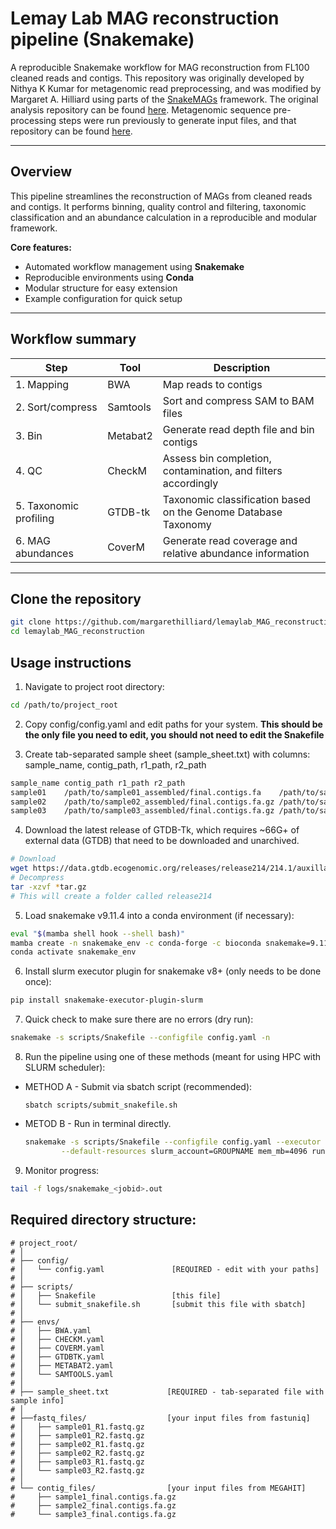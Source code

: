 # Lemay Lab MAG reconstruction pipeline (Snakemake)

A reproducible Snakemake workflow for MAG reconstruction from FL100 cleaned reads and contigs. This repository was originally developed by Nithya K Kumar for metagenomic read preprocessing, and was modified by Margaret A. Hilliard using parts of the [SnakeMAGs](https://github.com/Nachida08/SnakeMAGs) framework. The original analysis repository can be found [here](https://github.com/margarethilliard/VB12-analysis). Metagenomic sequence pre-processing steps were run previously to generate input files, and that repository can be found [here](https://github.com/dglemay/ARG_metagenome).

---

## Overview
This pipeline streamlines the reconstruction of MAGs from cleaned reads and contigs. It performs binning, quality control and filtering, taxonomic classification and an abundance calculation in a reproducible and modular framework.

**Core features:**
- Automated workflow management using **Snakemake**
- Reproducible environments using **Conda**
- Modular structure for easy extension
- Example configuration for quick setup

---

##  Workflow summary

| Step | Tool | Description |
|------|------|--------------|
| 1. Mapping | BWA | Map reads to contigs |
| 2. Sort/compress | Samtools | Sort and compress SAM to BAM files |
| 3. Bin | Metabat2 | Generate read depth file and bin contigs |
| 4. QC | CheckM | Assess bin completion, contamination, and filters accordingly |
| 5. Taxonomic profiling | GTDB-tk | Taxonomic classification based on the Genome Database Taxonomy |
| 6. MAG abundances | CoverM | Generate read coverage and relative abundance information |

---

## Clone the repository
```bash
git clone https://github.com/margarethilliard/lemaylab_MAG_reconstruction
cd lemaylab_MAG_reconstruction
```


 Usage instructions
 ------------------
1.   Navigate to project root directory:
```bash
cd /path/to/project_root
```
 
2. Copy config/config.yaml and edit paths for your system. **This should be the only file you need to edit, you should not need to edit the Snakefile**

3. Create tab-separated sample sheet (sample_sheet.txt) with columns: sample_name, contig_path, r1_path, r2_path
```bash
sample_name	contig_path	r1_path	r2_path
sample01	/path/to/sample01_assembled/final.contigs.fa	/path/to/sample01_R1_dup.fastq.gz	/path/to/sample01_R2_dup.fastq.gz
sample02	/path/to/sample02_assembled/final.contigs.fa.gz	/path/to/sample02_R1_dup.fastq.gz	/path/to/sample02_R2_dup.fastq.gz
sample03	/path/to/sample03_assembled/final.contigs.fa.gz	/path/to/sample03_R1_dup.fastq.gz	/path/to/sample03_R2_dup.fastq.gz
```

4. Download the latest release of GTDB-Tk, which requires ~66G+ of external data (GTDB) that need to be downloaded and unarchived. 
```bash
# Download 
wget https://data.gtdb.ecogenomic.org/releases/release214/214.1/auxillary_files/gtdbtk_r214_data.tar.gz
# Decompress
tar -xzvf *tar.gz
# This will create a folder called release214
```

5. Load snakemake v9.11.4 into a conda environment (if necessary):
```bash
eval "$(mamba shell hook --shell bash)"
mamba create -n snakemake_env -c conda-forge -c bioconda snakemake=9.11.4
conda activate snakemake_env
```

 6. Install slurm executor plugin for snakemake v8+ (only needs to be done once):
 ```bash
pip install snakemake-executor-plugin-slurm
```

 7. Quick check to make sure there are no errors (dry run):
```bash
snakemake -s scripts/Snakefile --configfile config.yaml -n
```

8. Run the pipeline using one of these methods (meant for using HPC with SLURM scheduler):
* METHOD A - Submit via sbatch script (recommended):
    ```
    sbatch scripts/submit_snakefile.sh
    ````

* METOD B - Run in terminal directly. 
    ```bash
    snakemake -s scripts/Snakefile --configfile config.yaml --executor slurm --jobs 20 --use-conda \
            --default-resources slurm_account=GROUPNAME mem_mb=4096 runtime=600
    ```

9. Monitor progress:
```bash
tail -f logs/snakemake_<jobid>.out
```

Required directory structure:
-----------------------
```
# project_root/
# │
# ├── config/
# │   └── config.yaml               [REQUIRED - edit with your paths]
# │
# ├── scripts/
# │   ├── Snakefile                 [this file]
# │   └── submit_snakefile.sh       [submit this file with sbatch]
# │
# ├── envs/
# │   ├── BWA.yaml              
# │   ├── CHECKM.yaml   
# │   ├── COVERM.yaml                
# │   ├── GTDBTK.yaml 
# │   ├── METABAT2.yaml        
# │	  └── SAMTOOLS.yaml 
# │	
# ├── sample_sheet.txt             [REQUIRED - tab-separated file with sample info]
# │
# ├──fastq_files/                  [your input files from fastuniq]
# │   ├── sample01_R1.fastq.gz
# │   ├── sample01_R2.fastq.gz
# │   ├── sample02_R1.fastq.gz
# │   ├── sample02_R2.fastq.gz
# │   ├── sample03_R1.fastq.gz
# │   └── sample03_R2.fastq.gz	
# │
# └── contig_files/                [your input files from MEGAHIT]
#     ├── sample1_final.contigs.fa.gz
#     ├── sample2_final.contigs.fa.gz
#     └── sample3_final.contigs.fa.gz
```
